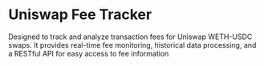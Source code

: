 # Uniswap Fee Tracker
Designed to track and analyze transaction fees for Uniswap WETH-USDC swaps. It provides real-time fee monitoring, historical data processing, and a RESTful API for easy access to fee information
